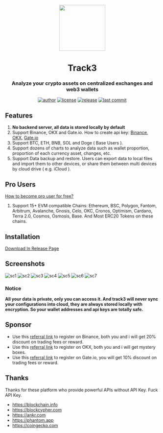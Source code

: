 <p align="center">
    <img src="src-tauri/app-icon.png" width="150">
</p>

<h1 align="center">Track3</h1>

<div align="center">

### Analyze your crypto assets on centralized exchanges and web3 wallets

[![author][author-image]][author-url]
[![license][license-image]][license-url]
[![release][release-image]][release-url]
[![last commit][last-commit-image]][last-commit-url]

[author-image]: https://img.shields.io/badge/author-domechn-blue.svg
[author-url]: https://github.com/domechn
[license-image]: https://img.shields.io/github/license/domechn/track3?color=blue
[license-url]: https://github.com/domechn/track3/blob/main/LICENSE
[release-image]: https://img.shields.io/github/v/release/domechn/track3?color=blue
[release-url]: https://github.com/domechn/track3/releases/latest
[last-commit-image]: https://img.shields.io/github/last-commit/domechn/track3?label=last%20commit
[last-commit-url]: https://github.com/domechn/track3/commits

</div>

## Features

1. **No backend server, all data is stored locally by default**
2. Support Binance, OKX and Gate.io. How to create api key: [Binance](https://www.binance.com/en-BH/support/faq/how-to-create-api-360002502072), [OKX](https://use.autoview.com/hc/en-us/articles/360004576632-OKEx-Creating-an-API), [Gate.io](https://www.gate.io/help/guide/common/17521/how-to-utilize-api)
3. Support BTC, ETH, BNB, SOL and Doge ( Base Users ).
4. Support dozens of charts to analyze data such as wallet proportion, proportion of each currency asset, changes, etc.
5. Support Data backup and restore. Users can export data to local files and import them to other devices, or share them between multi devices by cloud drive ( e.g. iCloud ).

## Pro Users

[How to become pro user for free?](https://track3.notion.site/How-to-get-license-key-by-free-a5e0e39614f54a06ab19ca5aaed58404?pvs=4)

1. Support 15+ EVM compatible Chains: Ethereum, BSC, Polygon, Fantom, Arbitrum, Avalanche, Gnosis, Celo, OKC, Cronos, Optimism, Cardano, Terra 2.0, Cosmos, Osmosis, Base. And Most ERC20 Tokens on these chains.

## Installation

[Download In Release Page](https://github.com/domechn/track3/releases)

## Screenshots

![sc1](./images/demo/sc1.jpg)
![sc2](./images/demo/sc2.jpg)
![sc3](./images/demo/sc3.jpg)
![sc4](./images/demo/sc4.jpg)
![sc5](./images/demo/sc5.jpg)
![sc6](./images/demo/sc6.jpg)
![sc7](./images/demo/sc7.jpg)

### Notice

**All your data is private, only you can access it. And track3 will never sync your configurations into cloud, they are always stored locally with encryption. So your wallet addresses and api keys are totally safe.**

## Sponsor

- Use this [referral link](https://accounts.binance.com/register?ref=123810997) to register on Binance, both you and i will get 20% discount on trading fees or reward.
- Use this [referral link](https://www.okx.com/join/7161626) to register on OKX, both you and i will get mystery boxes.
- Use this [referral link](https://www.gate.io/signup/UAdFU18N?ref_type=103) to register on Gate.io, you will get 10% discount on trading fees or reward.

## Thanks

Thanks for these platform who provide powerful APIs without API Key. Fuck API Key.

- https://blockchain.info
- https://blockcypher.com
- https://ankr.com
- https://phantom.app
- https://coingecko.com
